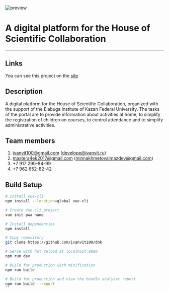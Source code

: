 ![preview](https://ivanvit.ru/img/dnkPreview.png)
# A digital platform for the House of Scientific Collaboration

---

## Links
You can see this project on the [site](http://dnk.ivanvit.ru)

## Description
A digital platform for the House of Scientific Collaboration, organized with the support of the Elabuga Institute of Kazan Federal University. The tasks of the portal are to provide information about activities at home, to simplify the registration of children on courses, to control attendance and to simplify administrative activities.

## Team members
1. ivanvit100@gmail.com (develope@ivanvit.ru)
2. mastera4ek2017@gmail.com (minnakhmetovalmazdev@gmail.com)
3. +7 917 290-84-99
4. +7 962 652-82-42

## Build Setup

``` bash
# Install vue-cli 
npm install --location=global vue-cli

# Create vue-cli project
vue init pwa name

# Install dependencies
npm install

# Copy repository
git clone https://github.com/ivanvit100/dnk

# Serve with hot reload at localhost:8080
npm run dev

# Build for production with minification
npm run build

# Build for production and view the bundle analyzer report
npm run build --report
``

